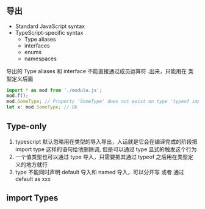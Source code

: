 #

## 导出

- Standard JavaScript syntax
- TypeScript-specific syntax
  - Type aliases
  - interfaces
  - enums
  - namespaces

导出的 Type aliases 和 interface 不能直接通过成员运算符 .出来，只能用在 类型定义后面

```ts
import * as mod from './module.js';
mod.f();
mod.SomeType; // Property 'SomeType' does not exist on type 'typeof import("./module.js")'
let x: mod.SomeType; // Ok
```

## Type-only

1. typescript 默认忽略用在类型的导入导出，人话就是它会在编译完成的阶段把 import type 这样的语句给他删除调, 但是可以通过 type 显式的触发这个行为
2. 一个值类型也可以通过 type 导入，只需要把其通过 typeof 之后用在类型定义的地方就行
3. type 不能同时声明 default 导入和 named 导入，可以分开写 或者 通过 default as xxx

## import Types
